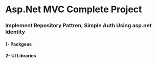 # Asp.Net MVC Complete Project 

### Implement Repository Pattren, Simple Auth Using asp.net Identity

#### 1- Packgeas



#### 2- UI Libraries
